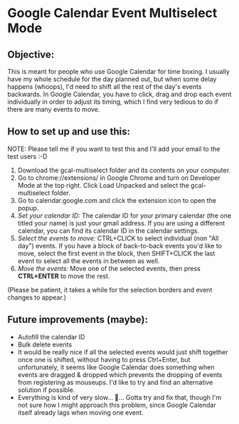 # Google Calendar Event Multiselect Mode

## Objective:
This is meant for people who use Google Calendar for time boxing. I usually have my whole schedule for the day planned out, but when some delay happens (whoops), I'd need to shift all the rest of the day's events backwards. In Google Calendar, you have to click, drag and drop each event individually in order to adjust its timing, which I find very tedious to do if there are many events to move.

## How to set up and use this:
NOTE: Please tell me if you want to test this and I'll add your email to the test users :-D
1. Download the gcal-multiselect folder and its contents on your computer.
2. Go to chrome://extensions/ in Google Chrome and turn on Developer Mode at the top right. Click Load Unpacked and select the gcal-multiselect folder.
3. Go to calendar.google.com and click the extension icon to open the popup.
4. _Set your calendar ID:_ The calendar ID for your primary calendar (the one titled your name) is just your gmail address. If you are using a different calendar, you can find its calendar ID in the calendar settings.
5. _Select the events to move:_ CTRL+CLICK to select individual (non "All day") events. If you have a block of back-to-back events you'd like to move, select the first event in the block, then SHIFT+CLICK the last event to select all the events in between as well.
6. _Move the events:_ Move one of the selected events, then press **CTRL+ENTER** to move the rest.

(Please be patient, it takes a while for the selection borders and event changes to appear.)

## Future improvements (maybe):
* Autofill the calendar ID
* Bulk delete events
* It would be really nice if all the selected events would just shift together once one is shifted, without having to press Ctrl+Enter, but unfortunately, it seems like Google Calendar does something when events are dragged & dropped which prevents the dropping of events from registering as mouseups. I'd like to try and find an alternative solution if possible.
* Everything is kind of very slow... 🐌... Gotta try and fix that, though I'm not sure how I might approach this problem, since Google Calendar itself already lags when moving one event.
